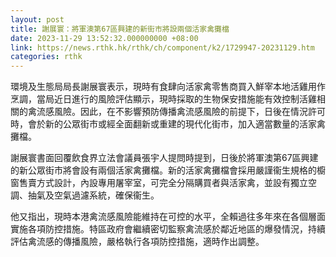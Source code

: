 ```yaml
---
layout: post
title: 謝展寰：將軍澳第67區興建的新街市將設兩個活家禽攤檔
date: 2023-11-29 13:52:32.000000000 +08:00
link: https://news.rthk.hk/rthk/ch/component/k2/1729947-20231129.htm
categories: rthk
---
```


環境及生態局局長謝展寰表示，現時有食肆向活家禽零售商買入鮮宰本地活雞用作烹調，當局近日進行的風險評估顯示，現時採取的生物保安措施能有效控制活雞相關的禽流感風險。因此，在不影響預防傳播禽流感風險的前提下，日後在情況許可時，會於新的公眾街市或經全面翻新或重建的現代化街市，加入適當數量的活家禽攤檔。

謝展寰書面回覆飲食界立法會議員張宇人提問時提到，日後於將軍澳第67區興建的新公眾街市將會設有兩個活家禽攤檔。新的活家禽攤檔會採用嚴謹衞生規格的櫥窗售賣方式設計，內設專用屠宰室，可完全分隔購買者與活家禽，並設有獨立空調、抽氣及空氣過濾系統，確保衞生。

他又指出，現時本港禽流感風險能維持在可控的水平，全賴過往多年來在各個層面實施各項防控措施。特區政府會繼續密切監察禽流感於鄰近地區的爆發情況，持續評估禽流感的傳播風險，嚴格執行各項防控措施，適時作出調整。
